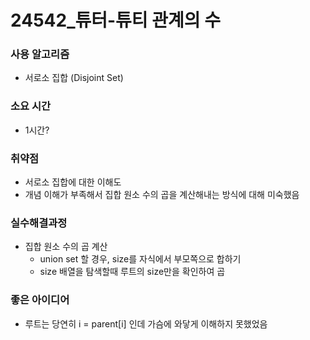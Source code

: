 # 24542_튜터-튜티 관계의 수

### 사용 알고리즘
- 서로소 집합 (Disjoint Set)

### 소요 시간
- 1시간?

### 취약점
- 서로소 집합에 대한 이해도
- 개념 이해가 부족해서 집합 원소 수의 곱을 계산해내는 방식에 대해 미숙했음

### 실수해결과정
- 집합 원소 수의 곱 계산
  - union set 할 경우, size를 자식에서 부모쪽으로 합하기
  - size 배열을 탐색할때 루트의 size만을 확인하여 곱

### 좋은 아이디어
- 루트는 당연히 i = parent[i] 인데 가슴에 와닿게 이해하지 못했었음

